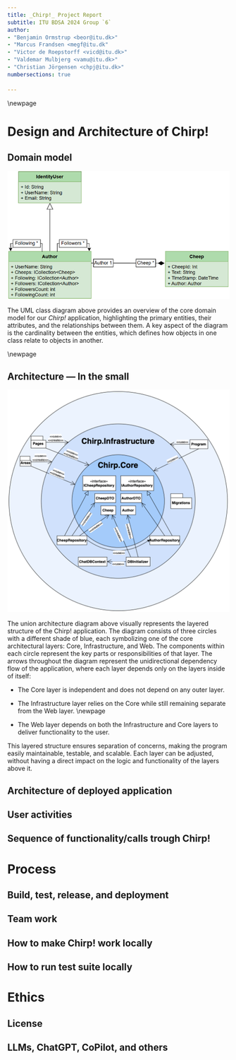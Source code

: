 ```yaml
---
title: _Chirp!_ Project Report
subtitle: ITU BDSA 2024 Group `6`
author:
- "Benjamin Ormstrup <beor@itu.dk>"
- "Marcus Frandsen <megf@itu.dk"
- "Victor de Roepstorff <vicd@itu.dk>"
- "Valdemar Mulbjerg <vamu@itu.dk>"
- "Christian Jörgensen <chpj@itu.dk>"
numbersections: true

---
```

\newpage

# Design and Architecture of Chirp!

## Domain model
![_Illustration of the Chirp! domain model_](images/Domain_Model.png)

The UML class diagram above provides an overview of the core domain model for our _Chirp!_ application, highlighting the primary entities, their attributes, and the relationships between them. A key aspect of the diagram is the cardinality between the entities, which defines how objects in one class relate to objects in another.

\newpage

## Architecture — In the small 
![_Illustration of the Chirp! architecture_](images/Onion_Architecture.png)

The union architecture diagram above visually represents the layered structure of the Chirp! application. The diagram consists of three circles with a different shade of blue, each symbolizing one of the core architectural layers: Core, Infrastructure, and Web. The components within each circle represent the key parts or responsibilities of that layer.
The arrows throughout the diagram represent the unidirectional dependency flow of the application, where each layer depends only on the layers inside of itself: 

* The Core layer is independent and does not depend on any outer layer.

* The Infrastructure layer relies on the Core while still remaining separate from the Web layer. 
\newpage
* The Web layer depends on both the Infrastructure and Core layers to deliver functionality to the user.

This layered structure ensures separation of concerns, making the program easily maintainable, testable, and scalable. Each layer can be adjusted, without having a direct impact on the logic and functionality of the layers above it. 


## Architecture of deployed application

## User activities

## Sequence of functionality/calls trough Chirp!


# Process

## Build, test, release, and deployment

## Team work

## How to make Chirp! work locally

## How to run test suite locally


# Ethics

## License

## LLMs, ChatGPT, CoPilot, and others